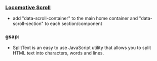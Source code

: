 ### [Locomotive Scroll](https://github.com/locomotivemtl/locomotive-scroll)

- add "data-scroll-container" to the main home container and "data-scroll-section" to each section/component

### gsap:
- SplitText is an easy to use JavaScript utility that allows you to split HTML text into characters, words and lines. 